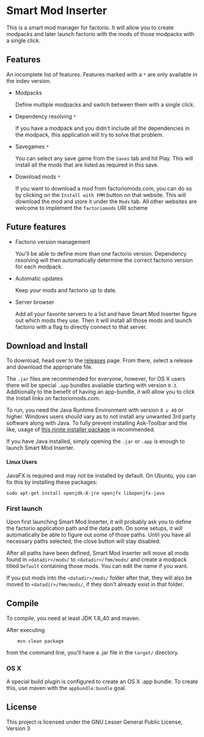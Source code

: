 # Smart Mod Inserter
This is a smart mod manager for factorio. It will allow you to create modpacks and later launch factorio with the mods of those modpacks with a single click. 

## Features
An incomplete list of features. Features marked with a `*` are only available in the indev version.

 * Modpacks
   
   Define multiple modpacks and switch between them with a single click.

 * Dependency resolving `*`
   
   If you have a modpack and you didn't include all the dependencies in the modpack, this application will try to solve that problem.
 * Savegames `*`
   
   You can select any save game from the `Saves` tab and hit Play. This will install all the mods that are listed as required in this save.
 * Download mods `*`
   
   If you want to download a mod from factoriomods.com, you can do so by clicking on the `Install with FMM` button on that website. This will download the mod and store it under the `Mods` tab.
   All other websites are welcome to implement the `factoriomods` URI scheme
   
## Future features

 * Factorio version management
   
   You'll be able to define more than one factorio version. Dependency resolving will then automatically determine the correct factorio version for each modpack.
   
 * Automatic updates
   
   Keep your mods and factorio up to date.
   
 * Server browser
   
   Add all your favorite servers to a list and have Smart Mod Inserter figure out which mods they use. Then it will install all those mods and launch factorio with a flag to directly connect to that server.
   
   
## Download and Install

To download, head over to the [releases][releases] page. From there, select a release and download the appropriate file.

The `.jar` files are recommended for everyone, however, for OS X users there will be special `.app` bundles available starting with version `0.3`. Additionally to the benefit of having an app-bundle, it will allow you to click the Install links on factoriomods.com.

To run, you need the Java Runtime Environment with version `8 u 40` or higher. Windows users should vary as to not install any unwanted 3rd party software along with Java. To fully prevent installing Ask-Toolbar and the like, usage of [this ninite installer package][java-8-ninite] is recommended.

If you have Java installed, simply opening the `.jar` or `.app` is enough to launch Smart Mod Inserter. 

#### Linux Users

JavaFX is required and may not be installed by default. On Ubuntu, you can fix this by installing these packages:

    sudo apt-get install openjdk-8-jre openjfx libopenjfx-java

### First launch

Upon first launching Smart Mod Inserter, it will probably ask you to define the factorio application path and the data path. On some setups, it will automatically be able to figure out some of those paths. Until you have all necessary paths selected, the close button will stay disabled.

After all paths have been defined, Smart Mod Inserter will move all mods found in `<datadir>/mods/` to `<datadir>/fmm/mods/` and create a modpack titled `Default` containing those mods. You can edit the name if you want.

If you put mods into the `<datadir>/mods/` folder after that, they will also be moved to `<datadir>/fmm/mods/`, if they don't already exist in that folder.

## Compile
To compile, you need at least JDK 1.8_40 and maven.

After executing

        mvn clean package

from the command line, you'll have a .jar file in the `target/` directory.

### OS X
A special build plugin is configured to create an OS X .app bundle. To create this, use maven with the `appbundle:bundle` goal.

## License
This project is licensed under the GNU Lesser General Public License, Version 3

[releases]: https://github.com/narrowtux/FactorioModManager/releases "Releases"
[java-8-ninite]: https://ninite.com/java8/ "Ninite installer for Java 8 without toolbars"
